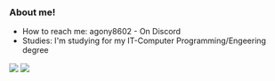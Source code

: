 ### About me!

- How to reach me: agony8602 - On Discord
- Studies: I'm studying for my IT-Computer Programming/Engeering degree
<a>
  <img align="center" src="https://github-readme-stats.vercel.app/api/top-langs/?username=thymester&theme=tokyonight&layout=compact" />
</a>
<a>
  <img align="center" src="https://github-readme-stats.vercel.app/api?username=thymester&theme=tokyonight" />
</a>
